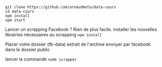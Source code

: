 ```
git clone https://github.com/arnaudmolo/data-cours
cd data-cours
npm install
npm start
```

Lancer un scrapping Facebook ? Rien de plus facile.
installer les nouvelles librairies nécessaires au scrapping
``npm install``

Placer votre dossier (fb-data) extrait de l'archive envoyer par facebook dans le dossier public

lancer la commande ``node scrapper``
